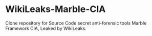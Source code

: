 # WikiLeaks-Marble-CIA
Clone repository for Source Code secret anti-forensic tools Marble Framework CIA, Leaked by WikiLeaks.
